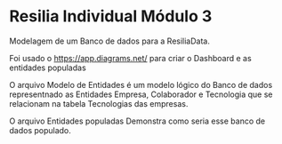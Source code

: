 # Resilia Individual Módulo 3

Modelagem de um Banco de dados para a ResiliaData.


Foi usado o https://app.diagrams.net/ para criar o Dashboard e as entidades populadas

O arquivo Modelo de Entidades é um modelo lógico do Banco de dados representnado as Entidades
Empresa, Colaborador e Tecnologia que se relacionam na tabela Tecnologias das empresas.

O arquivo Entidades populadas Demonstra como seria esse banco de dados populado.